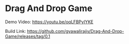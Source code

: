 # Drag And Drop Game

Demo Video: https://youtu.be/oqLFBPyIYKE

Build Link: https://github.com/gyawalirajiv/Drag-And-Drop-Game/releases/tag/0.1
